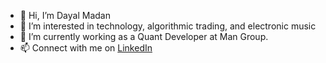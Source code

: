 - 👋 Hi, I’m Dayal Madan
- 👀 I’m interested in technology, algorithmic trading, and electronic music
- 🌱 I’m currently working as a Quant Developer at Man Group.
- 📫 Connect with me on <a href="https://www.linkedin.com/in/dayal-madan-5788b446/">LinkedIn</a>

<!---
dayalmadan/dayalmadan is a ✨ special ✨ repository because its `README.md` (this file) appears on your GitHub profile.
You can click the Preview link to take a look at your changes.
--->
